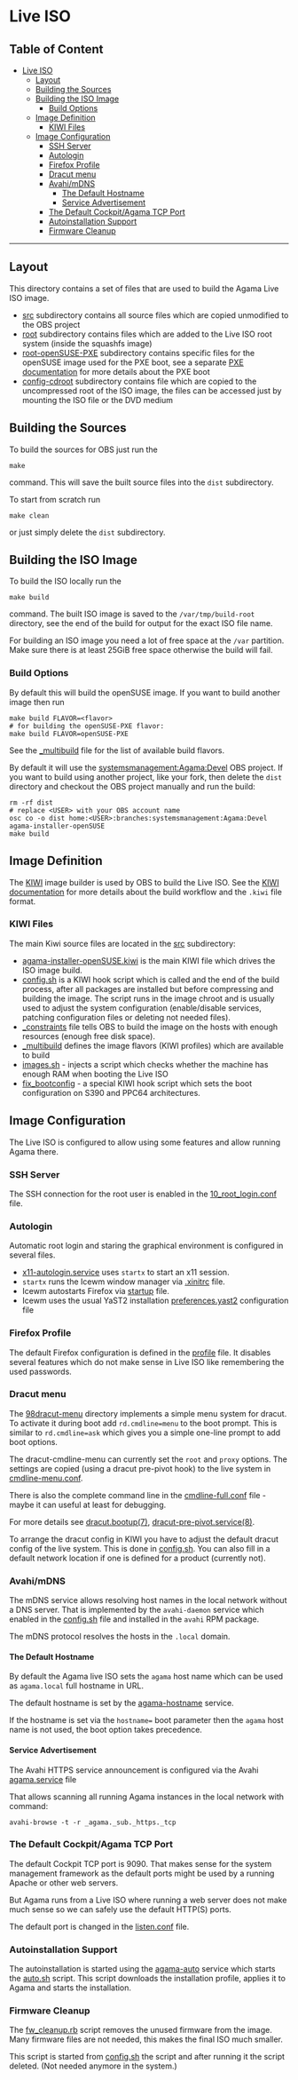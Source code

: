 # Live ISO

<!-- omit from toc -->

## Table of Content

- [Live ISO](#live-iso)
  - [Layout](#layout)
  - [Building the Sources](#building-the-sources)
  - [Building the ISO Image](#building-the-iso-image)
    - [Build Options](#build-options)
  - [Image Definition](#image-definition)
    - [KIWI Files](#kiwi-files)
  - [Image Configuration](#image-configuration)
    - [SSH Server](#ssh-server)
    - [Autologin](#autologin)
    - [Firefox Profile](#firefox-profile)
    - [Dracut menu](#dracut-menu)
    - [Avahi/mDNS](#avahimdns)
      - [The Default Hostname](#the-default-hostname)
      - [Service Advertisement](#service-advertisement)
    - [The Default Cockpit/Agama TCP Port](#the-default-cockpitagama-tcp-port)
    - [Autoinstallation Support](#autoinstallation-support)
    - [Firmware Cleanup](#firmware-cleanup)

---

## Layout

This directory contains a set of files that are used to build the Agama Live ISO image.

- [src](src) subdirectory contains all source files which are copied unmodified to the OBS project
- [root](root) subdirectory contains files which are added to the Live ISO root system (inside the
  squashfs image)
- [root-openSUSE-PXE](root-openSUSE-PXE) subdirectory contains specific files for the openSUSE image used for the
  PXE boot, see a separate [PXE documentation](PXE.md) for more details about the PXE boot
- [config-cdroot](config-cdroot) subdirectory contains file which are copied to the uncompressed
  root of the ISO image, the files can be accessed just by mounting the ISO file or the DVD medium

## Building the Sources

To build the sources for OBS just run the

```shell
make
```

command. This will save the built source files into the `dist` subdirectory.

To start from scratch run

```shell
make clean
```

or just simply delete the `dist` subdirectory.

## Building the ISO Image

To build the ISO locally run the

```shell
make build
```

command. The built ISO image is saved to the `/var/tmp/build-root` directory, see the end of the
build for output for the exact ISO file name.

For building an ISO image you need a lot of free space at the `/var` partition. Make sure there is
at least 25GiB free space otherwise the build will fail.

### Build Options

By default this will build the openSUSE image. If you want to build another image then run

```shell
make build FLAVOR=<flavor>
# for building the openSUSE-PXE flavor:
make build FLAVOR=openSUSE-PXE
```

See the [_multibuild](src/_multibuild) file for the list of available build flavors.

By default it will use the
[systemsmanagement:Agama:Devel](https://build.opensuse.org/project/show/systemsmanagement:Agama:Devel)
OBS project. If you want to build using another project, like your fork, then delete the `dist`
directory and checkout the OBS project manually and run the build:

```shell
rm -rf dist
# replace <USER> with your OBS account name
osc co -o dist home:<USER>:branches:systemsmanagement:Agama:Devel agama-installer-openSUSE
make build
```

## Image Definition

The [KIWI](https://github.com/OSInside/kiwi) image builder is used by OBS to build the Live ISO. See
the [KIWI documentation](https://osinside.github.io/kiwi/index.html) for more details about the
build workflow and the `.kiwi` file format.

### KIWI Files

The main Kiwi source files are located in the [src](src) subdirectory:

- [agama-installer-openSUSE.kiwi](src/agama-installer-openSUSE.kiwi) is the main KIWI file which drives the ISO image build.
- [config.sh](src/config.sh) is a KIWI hook script which is called and the end of the build process,
  after all packages are installed but before compressing and building the image. The script runs in
  the image chroot and is usually used to adjust the system configuration (enable/disable services,
  patching configuration files or deleting not needed files).
- [_constraints](src/_constraints) file tells OBS to build the image on the hosts with enough
  resources (enough free disk space).
- [_multibuild](src/_multibuild) defines the image flavors (KIWI profiles) which are available to
  build
- [images.sh](src/images.sh) - injects a script which checks whether the machine has enough RAM when
  booting the Live ISO
- [fix_bootconfig](src/fix_bootconfig) - a special KIWI hook script which sets the boot
  configuration on S390 and PPC64 architectures.

## Image Configuration

The Live ISO is configured to allow using some features and allow running Agama there.

### SSH Server

The SSH connection for the root user is enabled in the
[10_root_login.conf](root/etc/ssh/sshd_config.d/10_root_login.conf) file.

### Autologin

Automatic root login and staring the graphical environment is configured in several files.

- [x11-autologin.service](src/etc/systemd/system/x11-autologin.service) uses `startx` to start an
  x11 session.
- `startx` runs the Icewm window manager via [.xinitrc](root/root/.xinitrc) file.
- Icewm autostarts Firefox via [startup](root/root/.icewm/startup) file.
- Icewm uses the usual YaST2 installation [preferences.yast2](root/etc/icewm/preferences.yast2)
  configuration file

### Firefox Profile

The default Firefox configuration is defined in the [profile](root/root/.mozilla/firefox/profile)
file. It disables several features which do not make sense in Live ISO like remembering the used
passwords.

### Dracut menu

The [98dracut-menu](live/root/usr/lib/dracut/modules.d/98dracut-menu) directory implements a simple
menu system for dracut. To activate it during boot add `rd.cmdline=menu` to the boot prompt. This is
similar to `rd.cmdline=ask` which gives you a simple one-line prompt to add boot options.

The dracut-cmdline-menu can currently set the `root` and `proxy` options. The settings are copied
(using a dracut pre-pivot hook) to the live system in
[cmdline-menu.conf](root/etc/cmdline-menu.conf).

There is also the complete command line in the [cmdline-full.conf](root/etc/cmdline-full.conf)
file - maybe it can useful at least for debugging.

For more details see [dracut.bootup(7)](https://man.archlinux.org/man/dracut.bootup.7.en),
[dracut-pre-pivot.service(8)](https://man.archlinux.org/man/extra/dracut/dracut-pre-pivot.service.8.en).

To arrange the dracut config in KIWI you have to adjust the default dracut config of the live
system. This is done in [config.sh](src/config.sh). You can also fill in a default network location
if one is defined for a product (currently not).

### Avahi/mDNS

The mDNS service allows resolving host names in the local network without a DNS server. That is
implemented by the `avahi-daemon` service which enabled in the [config.sh](src/config.sh) file and
installed in the `avahi` RPM package.

The mDNS protocol resolves the hosts in the `.local` domain.

#### The Default Hostname

By default the Agama live ISO sets the `agama` host name which can be used as `agama.local` full
hostname in URL.

The default hostname is set by the [agama-hostname](root/etc/systemd/system/agama-hostname.service)
service.

If the hostname is set via the `hostname=` boot parameter then the `agama` host name is not used,
the boot option takes precedence.

#### Service Advertisement

The Avahi HTTPS service announcement is configured via the Avahi
[agama.service](root/etc/avahi/services/agama.service) file

That allows scanning all running Agama instances in the local network with command:

```shell
avahi-browse -t -r _agama._sub._https._tcp
```

### The Default Cockpit/Agama TCP Port

The default Cockpit TCP port is 9090. That makes sense for the system management framework as the
default ports might be used by a running Apache or other web servers.

But Agama runs from a Live ISO where running a web server does not make much sense so we can safely
use the default HTTP(S) ports.

The default port is changed in the
[listen.conf](root/etc/systemd/system/cockpit.socket.d/listen.conf) file.

### Autoinstallation Support

The autoinstallation is started using the [agama-auto](root/etc/systemd/system/agama-auto.service)
service which starts the [auto.sh](root/usr/bin/auto.sh) script. This script downloads the
installation profile, applies it to Agama and starts the installation.

### Firmware Cleanup

The [fw_cleanup.rb](root/tmp/fw_cleanup.rb) script removes the unused firmware from the image. Many
firmware files are not needed, this makes the final ISO much smaller.

This script is started from [config.sh](src/config.sh) the script and after running it the script
deleted. (Not needed anymore in the system.)
